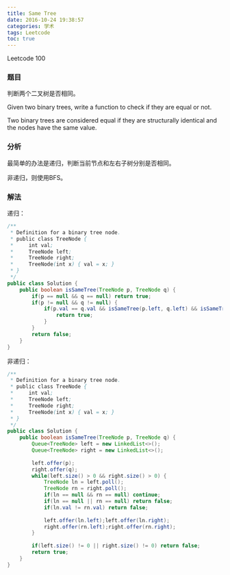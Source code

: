 ```yaml
---
title: Same Tree
date: 2016-10-24 19:38:57
categories: 学术
tags: Leetcode
toc: true
---
```


Leetcode 100

### 题目

判断两个二叉树是否相同。

Given two binary trees, write a function to check if they are equal or not.

Two binary trees are considered equal if they are structurally identical and the nodes have the same value.

### 分析

最简单的办法是递归，判断当前节点和左右子树分别是否相同。

非递归，则使用BFS。

### 解法

递归：

```java
/**
 * Definition for a binary tree node.
 * public class TreeNode {
 *     int val;
 *     TreeNode left;
 *     TreeNode right;
 *     TreeNode(int x) { val = x; }
 * }
 */
public class Solution {
    public boolean isSameTree(TreeNode p, TreeNode q) {
        if(p == null && q == null) return true;
        if(p != null && q != null) {
            if(p.val == q.val && isSameTree(p.left, q.left) && isSameTree(p.right, q.right)) {
                return true;
            }
        }
        return false;
    }
}
```

非递归：

```java
/**
 * Definition for a binary tree node.
 * public class TreeNode {
 *     int val;
 *     TreeNode left;
 *     TreeNode right;
 *     TreeNode(int x) { val = x; }
 * }
 */
public class Solution {
    public boolean isSameTree(TreeNode p, TreeNode q) {
        Queue<TreeNode> left = new LinkedList<>();
        Queue<TreeNode> right = new LinkedList<>();
        
        left.offer(p);
        right.offer(q);
        while(left.size() > 0 && right.size() > 0) {
            TreeNode ln = left.poll();
            TreeNode rn = right.poll();
            if(ln == null && rn == null) continue;
            if(ln == null || rn == null) return false;
            if(ln.val != rn.val) return false;
            
            left.offer(ln.left);left.offer(ln.right);
            right.offer(rn.left);right.offer(rn.right);
        }
        
        if(left.size() != 0 || right.size() != 0) return false;
        return true;
    }
}
```